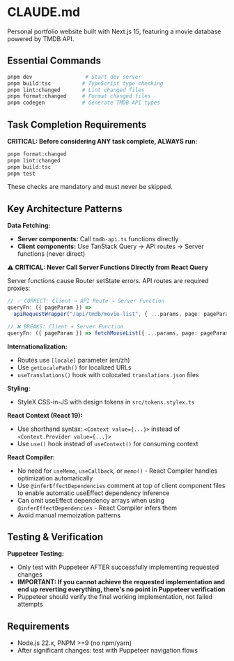 # CLAUDE.md

Personal portfolio website built with Next.js 15, featuring a movie database powered by TMDB API.

## Essential Commands

```bash
pnpm dev                 # Start dev server
pnpm build:tsc          # TypeScript type checking
pnpm lint:changed       # Lint changed files
pnpm format:changed     # Format changed files
pnpm codegen            # Generate TMDB API types
```

## Task Completion Requirements

**CRITICAL: Before considering ANY task complete, ALWAYS run:**

```bash
pnpm format:changed
pnpm lint:changed
pnpm build:tsc
pnpm test
```

These checks are mandatory and must never be skipped.

## Key Architecture Patterns

**Data Fetching:**

- **Server components:** Call `tmdb-api.ts` functions directly
- **Client components:** Use TanStack Query → API routes → Server functions (never direct)

**⚠️ CRITICAL: Never Call Server Functions Directly from React Query**

Server functions cause Router setState errors. API routes are required proxies:

```typescript
// ✅ CORRECT: Client → API Route → Server Function
queryFn: ({ pageParam }) =>
  apiRequestWrapper("/api/tmdb/movie-list", { ...params, page: pageParam });

// ❌ BREAKS: Client → Server Function
queryFn: ({ pageParam }) => fetchMovieList({ ...params, page: pageParam });
```

**Internationalization:**

- Routes use `[locale]` parameter (en/zh)
- Use `getLocalePath()` for localized URLs
- `useTranslations()` hook with colocated `translations.json` files

**Styling:**

- StyleX CSS-in-JS with design tokens in `src/tokens.stylex.ts`

**React Context (React 19):**

- Use shorthand syntax: `<Context value={...}>` instead of `<Context.Provider value={...}>`
- Use `use()` hook instead of `useContext()` for consuming context

**React Compiler:**

- No need for `useMemo`, `useCallback`, or `memo()` - React Compiler handles optimization automatically
- Use `@inferEffectDependencies` comment at top of client component files to enable automatic useEffect dependency inference
- Can omit useEffect dependency arrays when using `@inferEffectDependencies` - React Compiler infers them
- Avoid manual memoization patterns

## Testing & Verification

**Puppeteer Testing:**

- Only test with Puppeteer AFTER successfully implementing requested changes
- **IMPORTANT: If you cannot achieve the requested implementation and end up reverting everything, there's no point in Puppeteer verification**
- Puppeteer should verify the final working implementation, not failed attempts

## Requirements

- Node.js 22.x, PNPM >=9 (no npm/yarn)
- After significant changes: test with Puppeteer navigation flows
